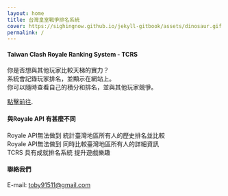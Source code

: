 ```yaml
---
layout: home
title: 台灣皇室戰爭排名系統
cover: https://sighingnow.github.io/jekyll-gitbook/assets/dinosaur.gif
permalink: /
---
```


#### Taiwan Clash Royale Ranking System - TCRS

你是否想與其他玩家比較天梯的實力？<br>
系統會記錄玩家排名，並顯示在網站上。<br>
你可以隨時查看自己的積分和排名，並與其他玩家競爭。<br>

[點擊前往](https://xiang511.com/hydromechanics/newsite/TCRS.html).

#### 與Royale API 有甚麼不同
Royale API無法做到 統計臺灣地區所有人的歷史排名並比較<br>
Royale API無法做到 同時比較臺灣地區所有人的詳細資訊<br>
TCRS 具有成就排名系統 提升遊戲樂趣<br>

#### 聯絡我們
E-mail: toby91511@gmail.com

